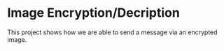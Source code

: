 # Image Encryption/Decription

This project shows how we are able to send a message via an encrypted image. 
